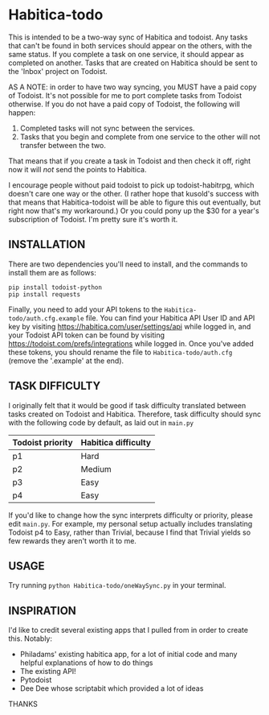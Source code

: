 # Habitica-todo

This is intended to be a two-way sync of Habitica and todoist. Any tasks that can't be found in both services should appear on the others, with the same status. If you complete a task on one service, it should appear as completed on another. Tasks that are created on Habitica should be sent to the 'Inbox' project on Todoist.

AS A NOTE: in order to have two way syncing, you MUST have a paid copy of Todoist. It's not possible for me to port complete tasks from Todoist otherwise. If you do not have a paid copy of Todoist, the following will happen:

1. Completed tasks will not sync between the services.
2. Tasks that you begin and complete from one service to the other will not transfer between the two.

That means that if you create a task in Todoist and then check it off, right now it will _not_ send the points to Habitica.

I encourage people without paid todoist to pick up todoist-habitrpg, which doesn't care one way or the other. (I rather hope that kusold's success with that means that Habitica-todoist will be able to figure this out eventually, but right now that's my workaround.) Or you could pony up the $30 for a year's subscription of Todoist. I'm pretty sure it's worth it.

## INSTALLATION

There are two dependencies you'll need to install, and the commands to install them are as follows:
```
pip install todoist-python
pip install requests
```
Finally, you need to add your API tokens to the `Habitica-todo/auth.cfg.example` file. You can find your Habitica API User ID and API key by visiting https://habitica.com/user/settings/api while logged in, and your Todoist API token can be found by visiting https://todoist.com/prefs/integrations while logged in. Once you've added these tokens, you should rename the file to `Habitica-todo/auth.cfg` (remove the '.example' at the end).

## TASK DIFFICULTY

I originally felt that it would be good if task difficulty translated between tasks created on Todoist and Habitica. Therefore, task difficulty should sync with the following code by default, as laid out in `main.py`

Todoist priority | Habitica difficulty
---------------- | -------------------
p1 | Hard
p2 | Medium
p3 | Easy
p4 | Easy

If you'd like to change how the sync interprets difficulty or priority, please edit `main.py`. For example, my personal setup actually includes translating Todoist p4 to Easy, rather than Trivial, because I find that Trivial yields so few rewards they aren't worth it to me.

## USAGE

Try running `python Habitica-todo/oneWaySync.py` in your terminal.

## INSPIRATION

I'd like to credit several existing apps that I pulled from in order to create this. Notably:

* Philadams' existing habitica app, for a lot of initial code and many helpful explanations of how to do things
* The existing API!
* Pytodoist
* Dee Dee whose scriptabit which provided a lot of ideas

THANKS
